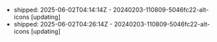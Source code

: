 - shipped: 2025-06-02T04:14:14Z - 20240203-110809-5046fc22-alt-icons [updating]
- shipped: 2025-06-02T04:26:14Z - 20240203-110809-5046fc22-alt-icons [updating]

